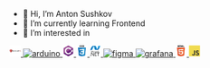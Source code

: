 - 👋 Hi, I’m Anton Sushkov
- 🌱 I’m currently learning Frontend
- 👀 I’m interested in <a href="https://angular.io" target="_blank" rel="noreferrer">
 <img src="https://raw.githubusercontent.com/devicons/devicon/master/icons/angularjs/angularjs-original-wordmark.svg" alt="angularjs" width="20" height="20"/>
</a>
<a href="https://www.arduino.cc/" target="_blank" rel="noreferrer">
 <img src="https://cdn.worldvectorlogo.com/logos/arduino-1.svg" alt="arduino" width="20" height="20"/>
</a>
<a href="https://www.w3schools.com/cs/" target="_blank" rel="noreferrer">
 <img src="https://raw.githubusercontent.com/devicons/devicon/master/icons/csharp/csharp-original.svg" alt="csharp" width="20" height="20"/>
</a>
<a href="https://www.w3schools.com/css/" target="_blank" rel="noreferrer">
 <img src="https://raw.githubusercontent.com/devicons/devicon/master/icons/css3/css3-original-wordmark.svg" alt="css3" width="20" height="20"/>
</a>
<a href="https://dotnet.microsoft.com/" target="_blank" rel="noreferrer">
 <img src="https://raw.githubusercontent.com/devicons/devicon/master/icons/dot-net/dot-net-original-wordmark.svg" alt="dotnet" width="20" height="20"/>
</a>
<a href="https://www.figma.com/" target="_blank" rel="noreferrer">
 <img src="https://www.vectorlogo.zone/logos/figma/figma-icon.svg" alt="figma" width="20" height="20"/>
</a>
<a href="https://grafana.com" target="_blank" rel="noreferrer">
 <img src="https://www.vectorlogo.zone/logos/grafana/grafana-icon.svg" alt="grafana" width="20" height="20"/>
</a>
<a href="https://www.w3.org/html/" target="_blank" rel="noreferrer">
 <img src="https://raw.githubusercontent.com/devicons/devicon/master/icons/html5/html5-original-wordmark.svg" alt="html5" width="20" height="20"/>
</a>
<a href="https://developer.mozilla.org/en-US/docs/Web/JavaScript" target="_blank" rel="noreferrer">
 <img src="https://raw.githubusercontent.com/devicons/devicon/master/icons/javascript/javascript-original.svg" alt="javascript" width="20" height="20"/>
</a>


<!---
anton-sus/anton-sus is a ✨ special ✨ repository because its `README.md` (this file) appears on your GitHub profile.
You can click the Preview link to take a look at your changes.
--->

